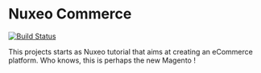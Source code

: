 # Nuxeo Commerce

[![Build Status](https://travis-ci.org/dmetzler/nuxeo-commerce.png?branch=master)](https://travis-ci.org/dmetzler/nuxeo-commerce)


This projects starts as Nuxeo tutorial that aims at creating an eCommerce platform. Who knows, this is perhaps the new Magento !

